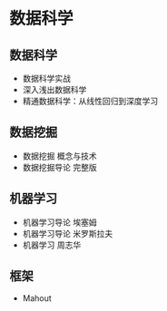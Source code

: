 #   数据科学

##  数据科学
-   数据科学实战
-   深⼊浅出数据科学
-   精通数据科学：从线性回归到深度学习

##  数据挖掘
-   数据挖掘 概念与技术
-   数据挖掘导论 完整版

##  机器学习
-   机器学习导论 埃塞姆
-   机器学习导论 米罗斯拉夫
-   机器学习 周志华

##  框架
-   Mahout